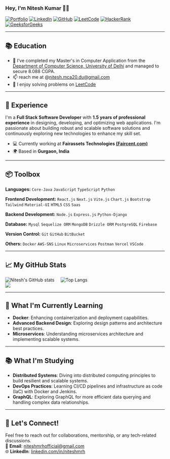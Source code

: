 ### Hey, I'm Nitesh Kumar 👋🏽  


[![Portfolio](https://img.shields.io/badge/Portfolio-Visit%20Now-green?style=flat-square)](https://github.com/niteshmrh)
[![LinkedIn](https://img.shields.io/badge/LinkedIn-Nitesh%20Kumar-blue?logo=linkedin&style=flat-square)](https://www.linkedin.com/in/niteshmrh/)
[![GitHub](https://img.shields.io/badge/GitHub-niteshmrh-lightgrey?logo=github&style=flat-square)](https://github.com/niteshmrh)
[![LeetCode](https://img.shields.io/badge/LeetCode-Nitesh%20Kumar-orange?logo=leetcode&style=flat-square)](https://leetcode.com/u/niteshmrh/)
[![HackerRank](https://img.shields.io/badge/HackerRank-Nitesh%20Kumar-brightgreen?logo=hackerrank&style=flat-square)](https://www.hackerrank.com/your_hackerrank_profile)
[![GeeksforGeeks](https://img.shields.io/badge/GeeksforGeeks-Nitesh%20Kumar-darkgreen?logo=geeksforgeeks&style=flat-square)](https://auth.geeksforgeeks.org/user/your_gfg_profile/)

---

## 📚 Education
- 🌱 I’ve completed my Master's in Computer Application from the [Department of Computer Science, University of Delhi](https://cs.du.ac.in/) and managed to secure 8.088 CGPA.
- 📫 reach me at @nitesh.mca20.du@gmail.com
- 🧩 I enjoy solving problems on [LeetCode](https://leetcode.com/u/niteshmrh/) 

---

## 🚀 Experience
I'm a **Full Stack Software Developer** with **1.5 years of professional experience** in designing, developing, and optimizing web applications. I'm passionate about building robust and scalable software solutions and continuously exploring new technologies to enhance my skill set.

- 💻 Currently working at **Fairassets Technologies [(Faircent.com)](https://www.faircent.in/)**
- 🌍 Based in **Gurgaon, India**  

---

## 📦 Toolbox

**Languages:**  `Core-Java` `JavaScript` `TypeScript` `Python`

**Frontend Development:** `React.js` `Next.js` `Vite.js` `Chart.js` `Bootstrap` `Tailwind` `Material-UI` `HTML5` `CSS` `Saas` 

**Backend Development:** `Node.js` `Express.js` `Python-Django`

**Database:** `Mysql` `Sequelize ORM` `MongoDB` `Drizzle ORM` `PostgreSQL` `Firebase`

**Version Control:** `Git` `GitHub` `BitBucket` 

**Others:**  `Docker` `AWS-SNS` `Linux` `Microservices` `Postman` `Vercel` `VSCode`

---


## 📈 My GitHub Stats

![Nitesh's GitHub stats](https://github-readme-stats.vercel.app/api?username=niteshmrh&show_icons=true&theme=radical&count_private=true) &nbsp;&nbsp;&nbsp; ![Top Langs](https://github-readme-stats.vercel.app/api/top-langs/?username=niteshmrh&layout=compact&theme=radical)
<be><br>
![](https://github-readme-streak-stats.herokuapp.com/?user=niteshmrh&layout=compact&theme=radical)

---

## 🌱 What I'm Currently Learning
- **Docker**: Enhancing containerization and deployment capabilities.
- **Advanced Backend Design**: Exploring design patterns and architecture best practices.
- **Microservices**: Understanding microservices architecture and implementing scalable systems.
  
---


## 📚 What I'm Studying
- **Distributed Systems**: Diving into distributed computing principles to build resilient and scalable systems.
- **DevOps Practices**: Learning CI/CD pipelines and infrastructure as code (IaC) with Docker and Jenkins.
- **GraphQL**: Exploring GraphQL for more efficient data querying and handling complex data relationships.

---

## 🎯 Let's Connect!

Feel free to reach out for collaborations, mentorship, or any tech-related discussions.  
📧 **Email**: [niteshmrhofficial@gmail.com](mailto:niteshmrhofficial@gmail.com)  
🌐 **LinkedIn**: [linkedin.com/in/niteshmrh](https://www.linkedin.com/in/niteshmrh/)
